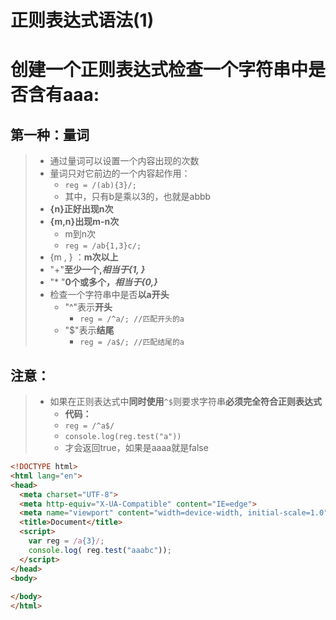 # 正则表达式语法(1)

# 创建一个正则表达式检查一个字符串中是否含有aaa:

## 第一种：量词

> - 通过量词可以设置一个内容出现的次数
> - 量词只对它前边的一个内容起作用：
>   - `reg = /(ab){3}/;`
>   - 其中，只有b是乘以3的，也就是abbb
> - **{n}正好出现n次**
> - **{m,n}出现m-n次**
>   - m到n次
>   - `reg = /ab{1,3}c/;`
> - {m , } ：**m次以上**
> - "+"**至少一个,*相当于{1,  }***
> - "* "**0个或多个，*相当于{0,}***
> - 检查一个字符串中是否**以a开头**
>   - "^"表示**开头**
>     - `reg = /^a/; //匹配开头的a`
>   - "$"表示**结尾**
>     - `reg = /a$/; //匹配结尾的a`

## 注意：

> - 如果在正则表达式中**同时使用**`^$`则要求字符串**必须完全符合正则表达式**
>   - **代码：**
>   - `reg = /^a$/`
>   - `console.log(reg.test("a"))`
>   - 才会返回true，如果是aaaa就是false

```html
<!DOCTYPE html>
<html lang="en">
<head>
  <meta charset="UTF-8">
  <meta http-equiv="X-UA-Compatible" content="IE=edge">
  <meta name="viewport" content="width=device-width, initial-scale=1.0">
  <title>Document</title>
  <script>
    var reg = /a{3}/;
    console.log( reg.test("aaabc"));
  </script>
</head>
<body>
  
</body>
</html>
```

